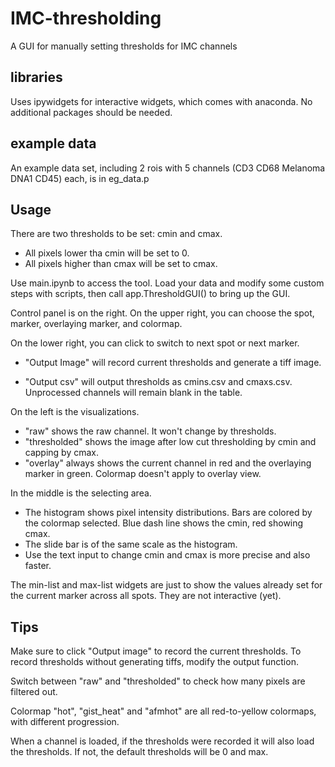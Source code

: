 # IMC-thresholding
A GUI for manually setting thresholds for IMC channels


## libraries
Uses ipywidgets for interactive widgets, which comes with anaconda.
No additional packages should be needed.

## example data
An example data set, including 2 rois with 5 channels (CD3  CD68  Melanoma  DNA1  CD45) each, is in eg_data.p

## Usage
There are two thresholds to be set: cmin and cmax.
  - All pixels lower tha cmin will be set to 0.
  - All pixels higher than cmax will be set to cmax.

Use main.ipynb to access the tool. Load your data and modify some custom steps with scripts, then call app.ThresholdGUI() to bring up the GUI.

Control panel is on the right. On the upper right, you can choose the spot, marker, overlaying marker, and colormap.

On the lower right, you can click to switch to next spot or next marker. 

  - "Output Image" will record current thresholds and generate a tiff image. 
  
  - "Output csv" will output thresholds as cmins.csv and cmaxs.csv. Unprocessed channels will remain blank in the table.

On the left is the visualizations.

  - "raw" shows the raw channel. It won't change by thresholds.
  - "thresholded" shows the image after low cut thresholding by cmin and capping by cmax. 
  - "overlay" always shows the current channel in red and the overlaying marker in green. Colormap doesn't apply to overlay view.

In the middle is the selecting area.

  - The histogram shows pixel intensity distributions. Bars are colored by the colormap selected. Blue dash line shows the cmin, red showing cmax.
  - The slide bar is of the same scale as the histogram.
  - Use the text input to change cmin and cmax is more precise and also faster.

The min-list and max-list widgets are just to show the values already set for the current marker across all spots. They are not interactive (yet).

## Tips
Make sure to click "Output image" to record the current thresholds. To record thresholds without generating tiffs, modify the output function.

Switch between "raw" and "thresholded" to check how many pixels are filtered out.

Colormap "hot", "gist_heat" and "afmhot" are all red-to-yellow colormaps, with different progression. 

When a channel is loaded, if the thresholds were recorded it will also load the thresholds. If not, the default thresholds will be 0 and max.
